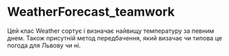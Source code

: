 # WeatherForecast_teamwork
Цей клас Weather сортує і визначає найвищу температуру за певним днем. Також присутній метод передбачення, який визачає чи типова це погода для Львову чи ні.
